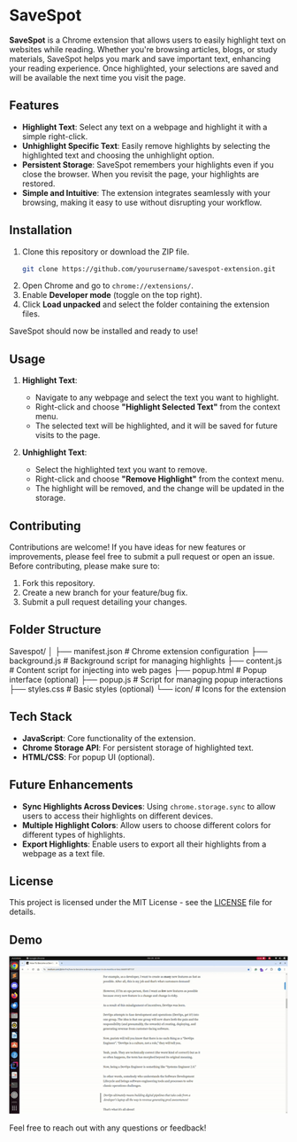# SaveSpot

**SaveSpot** is a Chrome extension that allows users to easily highlight text on websites while reading. Whether you're browsing articles, blogs, or study materials, SaveSpot helps you mark and save important text, enhancing your reading experience. Once highlighted, your selections are saved and will be available the next time you visit the page.

## Features
- **Highlight Text**: Select any text on a webpage and highlight it with a simple right-click.
- **Unhighlight Specific Text**: Easily remove highlights by selecting the highlighted text and choosing the unhighlight option.
- **Persistent Storage**: SaveSpot remembers your highlights even if you close the browser. When you revisit the page, your highlights are restored.
- **Simple and Intuitive**: The extension integrates seamlessly with your browsing, making it easy to use without disrupting your workflow.

## Installation

1. Clone this repository or download the ZIP file.
    ```bash
    git clone https://github.com/yourusername/savespot-extension.git
    ```
2. Open Chrome and go to `chrome://extensions/`.
3. Enable **Developer mode** (toggle on the top right).
4. Click **Load unpacked** and select the folder containing the extension files.

SaveSpot should now be installed and ready to use!

## Usage

1. **Highlight Text**:
    - Navigate to any webpage and select the text you want to highlight.
    - Right-click and choose **"Highlight Selected Text"** from the context menu.
    - The selected text will be highlighted, and it will be saved for future visits to the page.

2. **Unhighlight Text**:
    - Select the highlighted text you want to remove.
    - Right-click and choose **"Remove Highlight"** from the context menu.
    - The highlight will be removed, and the change will be updated in the storage.

## Contributing

Contributions are welcome! If you have ideas for new features or improvements, please feel free to submit a pull request or open an issue. Before contributing, please make sure to:

1. Fork this repository.
2. Create a new branch for your feature/bug fix.
3. Submit a pull request detailing your changes.

## Folder Structure

Savespot/ │ ├── manifest.json # Chrome extension configuration ├── background.js # Background script for managing highlights ├── content.js # Content script for injecting into web pages ├── popup.html # Popup interface (optional) ├── popup.js # Script for managing popup interactions ├── styles.css # Basic styles (optional) └── icon/ # Icons for the extension


## Tech Stack

- **JavaScript**: Core functionality of the extension.
- **Chrome Storage API**: For persistent storage of highlighted text.
- **HTML/CSS**: For popup UI (optional).

## Future Enhancements

- **Sync Highlights Across Devices**: Using `chrome.storage.sync` to allow users to access their highlights on different devices.
- **Multiple Highlight Colors**: Allow users to choose different colors for different types of highlights.
- **Export Highlights**: Enable users to export all their highlights from a webpage as a text file.

## License

This project is licensed under the MIT License - see the [LICENSE](LICENSE) file for details.

## Demo

![SaveSpot Demo](savespot-demo.gif)


Feel free to reach out with any questions or feedback!

